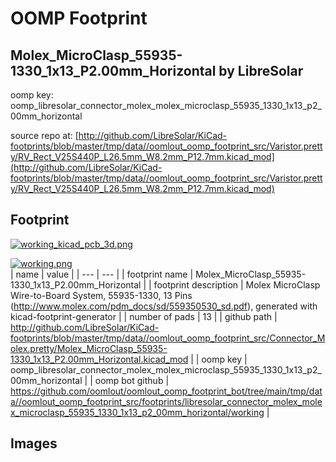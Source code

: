 # OOMP Footprint  
## Molex_MicroClasp_55935-1330_1x13_P2.00mm_Horizontal  by LibreSolar  
  
oomp key: oomp_libresolar_connector_molex_molex_microclasp_55935_1330_1x13_p2_00mm_horizontal  
  
source repo at: [http://github.com/LibreSolar/KiCad-footprints/blob/master/tmp/data//oomlout_oomp_footprint_src/Varistor.pretty/RV_Rect_V25S440P_L26.5mm_W8.2mm_P12.7mm.kicad_mod](http://github.com/LibreSolar/KiCad-footprints/blob/master/tmp/data//oomlout_oomp_footprint_src/Varistor.pretty/RV_Rect_V25S440P_L26.5mm_W8.2mm_P12.7mm.kicad_mod)  
## Footprint  
  
[![working_kicad_pcb_3d.png](working_kicad_pcb_3d_600.png)](working_kicad_pcb_3d.png)  
  
[![working.png](working_600.png)](working.png)  
| name | value | 
| --- | --- | 
| footprint name | Molex_MicroClasp_55935-1330_1x13_P2.00mm_Horizontal | 
| footprint description | Molex MicroClasp Wire-to-Board System, 55935-1330, 13 Pins (http://www.molex.com/pdm_docs/sd/559350530_sd.pdf), generated with kicad-footprint-generator | 
| number of pads | 13 | 
| github path | http://github.com/LibreSolar/KiCad-footprints/blob/master/tmp/data//oomlout_oomp_footprint_src/Connector_Molex.pretty/Molex_MicroClasp_55935-1330_1x13_P2.00mm_Horizontal.kicad_mod | 
| oomp key | oomp_libresolar_connector_molex_molex_microclasp_55935_1330_1x13_p2_00mm_horizontal | 
| oomp bot github | https://github.com/oomlout/oomlout_oomp_footprint_bot/tree/main/tmp/data//oomlout_oomp_footprint_src/footprints/libresolar_connector_molex_molex_microclasp_55935_1330_1x13_p2_00mm_horizontal/working | 
## Images  
